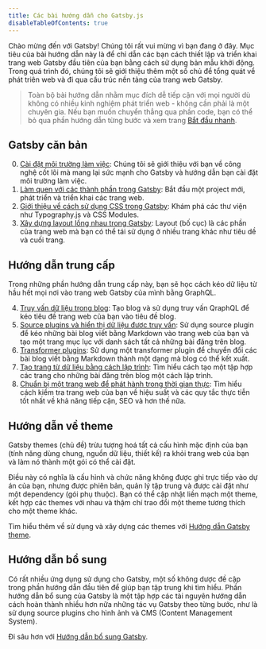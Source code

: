 ```yaml
---
title: Các bài hướng dẫn cho Gatsby.js
disableTableOfContents: true
---
```


Chào mừng đến với Gatsby! Chúng tôi rất vui mừng vì bạn đang ở đây. Mục tiêu của bài hướng dẫn này là để chỉ dẫn các bạn cách thiết lập và triển khai trang web Gatsby đầu tiên của bạn bằng cách sử dụng bản mẫu khởi động. Trong quá trình đó, chúng tôi sẽ giới thiệu thêm một số chủ đề tổng quát về phát triên web và đi qua cấu trúc nền tảng của trang web Gatsby.

> Toàn bộ bài hướng dẫn nhằm mục đích dễ tiếp cận với mọi người dù không có nhiều kinh nghiệm phát triển web - không cần phải là một chuyên gia. Nếu bạn muốn chuyển thẳng qua phần code, bạn có thể bỏ qua phần hướng dẫn từng bước và xem trang [Bắt đầu nhanh](/docs/quick-start/).

## Gatsby căn bản

0.  [Cài đặt môi trường làm việc](/tutorial/part-zero/): Chúng tôi sẽ giới thiệu với bạn về công nghệ cốt lõi mà mang lại sức mạnh cho Gatsby và hướng dẫn bạn cài đặt môi trường làm việc.
1.  [Làm quen với các thành phần trong Gatsby](/tutorial/part-one/): Bắt đầu một project mới, phát triển và triển khai các trang web.
1.  [Giới thiệu về cách sử dụng CSS trong Gatsby](/tutorial/part-two/): Khám phá các thư viện như Typography.js và CSS Modules.
1.  [Xây dựng layout lồng nhau trong Gatsby](/tutorial/part-three/): Layout (bố cục) là các phần của trang web mà bạn có thể tái sử dụng ở nhiều trang khác như tiêu dề và cuối trang.

## Hướng dẫn trung cấp

Trong những phần hướng dẫn trung cấp này, bạn sẽ học cách kéo dữ liệu từ hầu hết mọi nơi vào trang web Gatsby của mình bằng GraphQL.

4.  [Truy vấn dữ liệu trong blog](/tutorial/part-four/): Tạo blog và sử dụng truy vấn QraphQL để kéo tiêu đề trang web của bạn vào tiêu đề blog.
5.  [Source plugins và hiển thị dữ liệu đươc truy vấn](/tutorial/part-five/): Sử dụng source plugin để kéo những bài blog viết bằng Markdown vào trang web của bạn và tạo một trang mục lục với danh sách tất cả những bài đăng trên blog.
6.  [Transformer plugins](/tutorial/part-six/): Sử dụng một transformer plugin để chuyển đổi các bài blog viết bằng Markdown thành một dạng mà blog có thể kết xuất.
7.  [Tạo trang từ dữ liệu bằng cách lập trình](/tutorial/part-seven/): Tìm hiểu cách tạo một tập hợp các trang cho những bài đăng trên blog một cách lập trình.
8.  [Chuẩn bị một trang web để phát hành trong thời gian thực](/tutorial/part-eight/): Tìm hiểu cách kiểm tra trang web của bạn về hiệu suất và các quy tắc thực tiễn tốt nhất về khả năng tiếp cận, SEO và hơn thế nữa.

## Hướng dẫn về theme

Gatsby themes (chủ đề) trừu tượng hoá tất cả cấu hình mặc định của bạn (tính năng dùng chung, nguồn dữ liệu, thiết kế) ra khỏi trang web của bạn và làm nó thành một gói có thể cài đặt.

Điều này có nghĩa là cấu hình và chức năng không được ghi trực tiếp vào dự án của bạn, nhưng được phiên bản, quản lý tập trung và được cài đặt như một dependency (gói phụ thuộc). Bạn có thể cập nhật liền mạch một theme, kết hợp các themes với nhau và thậm chí trao đổi một theme tương thích cho một theme khác.

Tìm hiểu thêm về sử dụng và xây dựng các themes với [Hướng dẫn Gatsby theme](/tutorial/theme-tutorials/).

## Hướng dẫn bổ sung

Có rất nhiều ứng dụng sử dụng cho Gatsby, một số không dược đề cập trong phần hướng dẫn đầu tiên để giúp bạn tập trung khi tìm hiểu. Phần hướng dẫn bổ sung của Gatsby là một tập hợp các tài nguyên hướng dẫn cách hoàn thành nhiều hơn nữa những tác vụ Gatsby theo từng bước, như là sử dụng source plugins cho hình ảnh và CMS (Content Management System).

Đi sâu hơn với [Hướng dẫn bổ sung Gatsby](/tutorial/additional-tutorials/).
